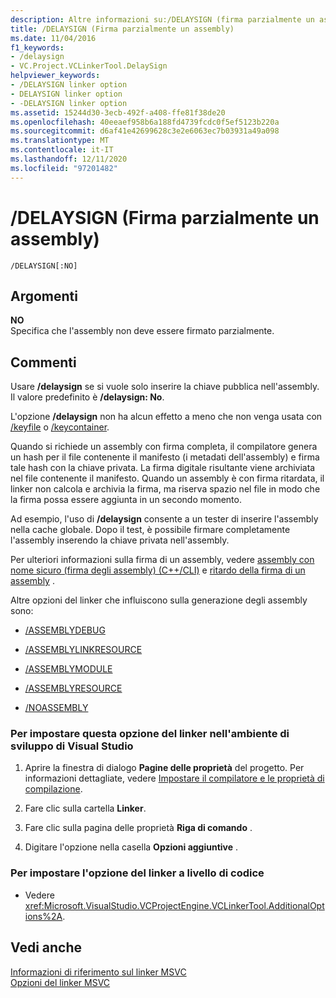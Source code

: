 ```yaml
---
description: Altre informazioni su:/DELAYSIGN (firma parzialmente un assembly)
title: /DELAYSIGN (Firma parzialmente un assembly)
ms.date: 11/04/2016
f1_keywords:
- /delaysign
- VC.Project.VCLinkerTool.DelaySign
helpviewer_keywords:
- /DELAYSIGN linker option
- DELAYSIGN linker option
- -DELAYSIGN linker option
ms.assetid: 15244d30-3ecb-492f-a408-ffe81f38de20
ms.openlocfilehash: 40eeaef958b6a188fd4739fcdc0f5ef5123b220a
ms.sourcegitcommit: d6af41e42699628c3e2e6063ec7b03931a49a098
ms.translationtype: MT
ms.contentlocale: it-IT
ms.lasthandoff: 12/11/2020
ms.locfileid: "97201482"
---
```

# <a name="delaysign-partially-sign-an-assembly"></a>/DELAYSIGN (Firma parzialmente un assembly)

```
/DELAYSIGN[:NO]
```

## <a name="arguments"></a>Argomenti

**NO**<br/>
Specifica che l'assembly non deve essere firmato parzialmente.

## <a name="remarks"></a>Commenti

Usare **/delaysign** se si vuole solo inserire la chiave pubblica nell'assembly. Il valore predefinito è **/delaysign: No**.

L'opzione **/delaysign** non ha alcun effetto a meno che non venga usata con [/keyfile](keyfile-specify-key-or-key-pair-to-sign-an-assembly.md) o [/keycontainer](keycontainer-specify-a-key-container-to-sign-an-assembly.md).

Quando si richiede un assembly con firma completa, il compilatore genera un hash per il file contenente il manifesto (i metadati dell'assembly) e firma tale hash con la chiave privata. La firma digitale risultante viene archiviata nel file contenente il manifesto. Quando un assembly è con firma ritardata, il linker non calcola e archivia la firma, ma riserva spazio nel file in modo che la firma possa essere aggiunta in un secondo momento.

Ad esempio, l'uso di **/delaysign** consente a un tester di inserire l'assembly nella cache globale. Dopo il test, è possibile firmare completamente l'assembly inserendo la chiave privata nell'assembly.

Per ulteriori informazioni sulla firma di un assembly, vedere [assembly con nome sicuro (firma degli assembly) (C++/CLI)](../../dotnet/strong-name-assemblies-assembly-signing-cpp-cli.md) e [ritardo della firma di un assembly](/dotnet/framework/app-domains/delay-sign-assembly) .

Altre opzioni del linker che influiscono sulla generazione degli assembly sono:

- [/ASSEMBLYDEBUG](assemblydebug-add-debuggableattribute.md)

- [/ASSEMBLYLINKRESOURCE](assemblylinkresource-link-to-dotnet-framework-resource.md)

- [/ASSEMBLYMODULE](assemblymodule-add-a-msil-module-to-the-assembly.md)

- [/ASSEMBLYRESOURCE](assemblyresource-embed-a-managed-resource.md)

- [/NOASSEMBLY](noassembly-create-a-msil-module.md)

### <a name="to-set-this-linker-option-in-the-visual-studio-development-environment"></a>Per impostare questa opzione del linker nell'ambiente di sviluppo di Visual Studio

1. Aprire la finestra di dialogo **Pagine delle proprietà** del progetto. Per informazioni dettagliate, vedere [Impostare il compilatore e le proprietà di compilazione](../working-with-project-properties.md).

1. Fare clic sulla cartella **Linker**.

1. Fare clic sulla pagina delle proprietà **Riga di comando** .

1. Digitare l'opzione nella casella **Opzioni aggiuntive** .

### <a name="to-set-this-linker-option-programmatically"></a>Per impostare l'opzione del linker a livello di codice

- Vedere <xref:Microsoft.VisualStudio.VCProjectEngine.VCLinkerTool.AdditionalOptions%2A>.

## <a name="see-also"></a>Vedi anche

[Informazioni di riferimento sul linker MSVC](linking.md)<br/>
[Opzioni del linker MSVC](linker-options.md)
